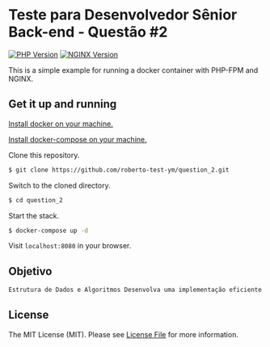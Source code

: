 # Teste para Desenvolvedor Sênior Back-end - Questão #2

[![PHP Version][ico-php-version]](https://hub.docker.com/_/php)
[![NGINX Version][ico-nginx-version]](https://hub.docker.com/_/nginx)

This is a simple example for running a docker container with PHP-FPM and NGINX.

## Get it up and running

[Install docker on your machine.][install-docker]

[Install docker-compose on your machine.][install-docker-compose]

Clone this repository.

``` bash
$ git clone https://github.com/roberto-test-ym/question_2.git
```

Switch to the cloned directory.

``` bash
$ cd question_2
```

Start the stack.

``` bash
$ docker-compose up -d 
```


Visit `localhost:8080` in your browser.

## Objetivo

``` bash
Estrutura de Dados e Algoritmos Desenvolva uma implementação eficiente em PHP de uma árvore de busca binária balanceada (AVL Tree). Inclua operações de inserção e remoção, e forneça um exemplo de utilização.
```

## License

The MIT License (MIT). Please see [License File](LICENSE.md) for more information.

[ico-license]: https://img.shields.io/badge/license-MIT-brightgreen.svg?style=flat-square
[ico-php-version]: https://img.shields.io/badge/PHP-7.4--fpm-blue?style=flat-square
[ico-nginx-version]: https://img.shields.io/badge/NGINX-1.17-green?style=flat-square
[install-docker]: https://docs.docker.com/engine/installation
[install-docker-compose]: https://docs.docker.com/compose/install
